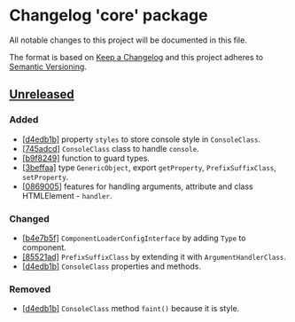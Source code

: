 # Changelog 'core' package

All notable changes to this project will be documented in this file.

The format is based on [Keep a Changelog](http://keepachangelog.com/en/1.0.0/)
and this project adheres to [Semantic Versioning](http://semver.org/spec/v2.0.0.html).

## [Unreleased]

### Added

- [[d4edb1b]][4] property `styles` to store console style in `ConsoleClass`.
- [[745adcd]][3] `ConsoleClass` class to handle `console`.
- [[b9f8249]][2] function to guard types.
- [[3beffaa]][1] type `GenericObject`, export `getProperty`, `PrefixSuffixClass`, `setProperty`.
- [[0869005]][0] features for handling arguments, attribute and class HTMLElement - `handler`.

### Changed

- [[b4e7b5f]][6] `ComponentLoaderConfigInterface` by adding `Type` to component.
- [[85521ad]][5] `PrefixSuffixClass` by extending it with `ArgumentHandlerClass`.
- [[d4edb1b]][4] `ConsoleClass` properties and methods.

### Removed

- [[d4edb1b]][4] `ConsoleClass` method `faint()` because it is style.

<!--- ## [0.0.1] - 2018-07-31 
[0]: https://github.com/angular-package/angular-package/commit/95062043c699d83ba8e3ddbce58cdcfef3a30bf8
-->

[Unreleased]: https://github.com/angular-package/angular-package/compare/core
[6]: https://github.com/angular-package/angular-package/commit/b4e7b5fd052e5a2a356803c05238332ebddd92f7#diff-f920a4a873d49229ef05aded882805fb
[5]: https://github.com/angular-package/angular-package/commit/85521ad4fe2c589b6d650dbffc63b4c847cf6629#diff-d36826e8d9c0d5eba4f3aa69193b33b2
[4]: https://github.com/angular-package/angular-package/commit/d4edb1b4da61a2db75820d701d15a6dd43f397c0#diff-d36826e8d9c0d5eba4f3aa69193b33b2
[3]: https://github.com/angular-package/angular-package/commit/745adcd5b3ed7b9b2433b08628a5533a56069000#diff-d36826e8d9c0d5eba4f3aa69193b33b2
[2]: https://github.com/angular-package/angular-package/commit/38b12f5b55d85be9b59751c6d89b2235b3f6a04f#diff-d36826e8d9c0d5eba4f3aa69193b33b2
[1]: https://github.com/angular-package/angular-package/commit/3beffaaaf2386e76fa87d149feaf175f6a1dbbcf#diff-d36826e8d9c0d5eba4f3aa69193b33b2
[0]: https://github.com/angular-package/angular-package/commit/0869005f02bc9f22a8f1a79a618776361419ec2d#diff-f9b75d3f4a86ce55f779e3d4c6c8f6bc
